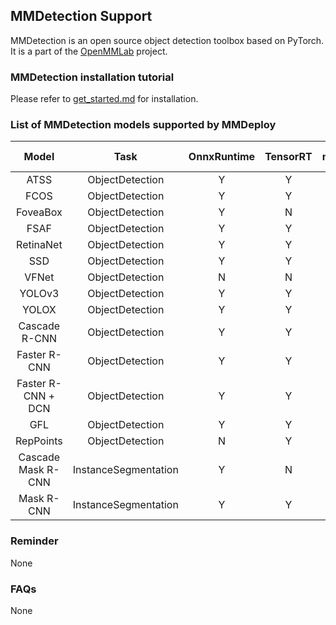## MMDetection Support

MMDetection is an open source object detection toolbox based on PyTorch. It is a part of the [OpenMMLab](https://openmmlab.com/) project.

### MMDetection installation tutorial

Please refer to [get_started.md](https://github.com/open-mmlab/mmdetection/blob/master/docs/en/get_started.md) for installation.

### List of MMDetection models supported by MMDeploy

|       Model        |         Task         | OnnxRuntime | TensorRT | ncnn  | PPLNN | OpenVINO |                                     Model config                                     |
| :----------------: | :------------------: | :---------: | :------: | :---: | :---: | :------: | :----------------------------------------------------------------------------------: |
|        ATSS        |   ObjectDetection    |      Y      |    Y     |   N   |   N   |    Y     |     [config](https://github.com/open-mmlab/mmdetection/tree/master/configs/atss)     |
|        FCOS        |   ObjectDetection    |      Y      |    Y     |   Y   |   N   |    Y     |     [config](https://github.com/open-mmlab/mmdetection/tree/master/configs/fcos)     |
|      FoveaBox      |   ObjectDetection    |      Y      |    N     |   N   |   N   |    Y     |   [config](https://github.com/open-mmlab/mmdetection/tree/master/configs/foveabox)   |
|        FSAF        |   ObjectDetection    |      Y      |    Y     |   Y   |   Y   |    Y     |     [config](https://github.com/open-mmlab/mmdetection/tree/master/configs/fsaf)     |
|     RetinaNet      |   ObjectDetection    |      Y      |    Y     |   Y   |   Y   |    Y     |  [config](https://github.com/open-mmlab/mmdetection/tree/master/configs/retinanet)   |
|        SSD         |   ObjectDetection    |      Y      |    Y     |   Y   |   N   |    Y     |     [config](https://github.com/open-mmlab/mmdetection/tree/master/configs/ssd)      |
|       VFNet        |   ObjectDetection    |      N      |    N     |   N   |   N   |    Y     |    [config](https://github.com/open-mmlab/mmdetection/tree/master/configs/vfnet)     |
|       YOLOv3       |   ObjectDetection    |      Y      |    Y     |   Y   |   N   |    Y     |     [config](https://github.com/open-mmlab/mmdetection/tree/master/configs/yolo)     |
|       YOLOX        |   ObjectDetection    |      Y      |    Y     |   Y   |   N   |    Y     |    [config](https://github.com/open-mmlab/mmdetection/tree/master/configs/yolox)     |
|   Cascade R-CNN    |   ObjectDetection    |      Y      |    Y     |   N   |   Y   |    Y     | [config](https://github.com/open-mmlab/mmdetection/tree/master/configs/cascade_rcnn) |
|    Faster R-CNN    |   ObjectDetection    |      Y      |    Y     |   Y   |   Y   |    Y     | [config](https://github.com/open-mmlab/mmdetection/tree/master/configs/faster_rcnn)  |
| Faster R-CNN + DCN |   ObjectDetection    |      Y      |    Y     |   Y   |   Y   |    Y     | [config](https://github.com/open-mmlab/mmdetection/tree/master/configs/faster_rcnn)  |
|       GFL          |   ObjectDetection    |      Y      |    Y     |   N   |   ?   |    Y     |      [config](https://github.com/open-mmlab/mmdetection/tree/master/configs/gfl)     |
|       RepPoints          |   ObjectDetection    |      N      |    Y     |   N   |   ?   |    Y     |      [config](https://github.com/open-mmlab/mmdetection/tree/master/configs/reppoints)     |
| Cascade Mask R-CNN | InstanceSegmentation |      Y      |    N     |   N   |   N   |    Y     | [config](https://github.com/open-mmlab/mmdetection/tree/master/configs/cascade_rcnn) |
|     Mask R-CNN     | InstanceSegmentation |      Y      |    Y     |   N   |   N   |    Y     |  [config](https://github.com/open-mmlab/mmdetection/tree/master/configs/mask_rcnn)   |

### Reminder

None

### FAQs

None
